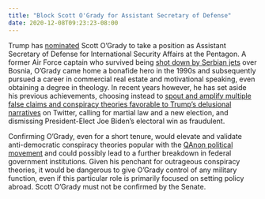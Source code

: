 ```yaml
---
title: "Block Scott O'Grady for Assistant Secretary of Defense"
date: 2020-12-08T09:23:23-08:00
---
```

Trump has [nominated](https://www.congress.gov/nomination/116th-congress/2363?s=1&r=25) Scott O’Grady to take a position as Assistant Secretary of Defense for International Security Affairs at the Pentagon. A former Air Force captain who survived being [shot down by Serbian jets](https://www.cnn.com/2015/12/16/us/scott-ogrady-rewind/index.html) over Bosnia, O’Grady came home a bonafide hero in the 1990s and subsequently pursued a career in commercial real estate and motivational speaking, even obtaining a degree in theology. In recent years however, he has set aside his previous achievements, choosing instead to [spout and amplify multiple false claims and conspiracy theories favorable to Trump’s delusional narratives](https://www.cnn.com/2020/12/04/politics/trump-nominee-pentagon-martial-law/index.html) on Twitter, calling for martial law and a new election, and dismissing President-Elect Joe Biden’s electoral win as fraudulent.

Confirming O’Grady, even for a short tenure, would elevate and validate anti-democratic conspiracy theories popular with the [QAnon political movement](https://www.wsj.com/articles/what-is-qanon-what-we-know-about-the-conspiracy-theory-11597694801) and could possibly lead to a further breakdown in federal government institutions. Given his penchant for outrageous conspiracy theories, it would be dangerous to give O’Grady control of any military function, even if this particular role is primarily focused on setting policy abroad. Scott O’Grady must not be confirmed by the Senate.
